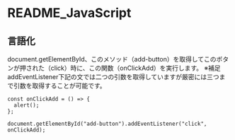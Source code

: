 # README_JavaScript
## 言語化
document.getElementById、このメソッド（add-button）を取得してこのボタンが押された（click）時に、この関数（onClickAdd）を実行します。
※補足　addEventListener下記の文では二つの引数を取得していますが厳密には三つまで引数を取得することが可能です。
```
const onClickAdd = () => {
  alert();
};

document.getElementById("add-button").addEventListener("click", onClickAdd);

```
